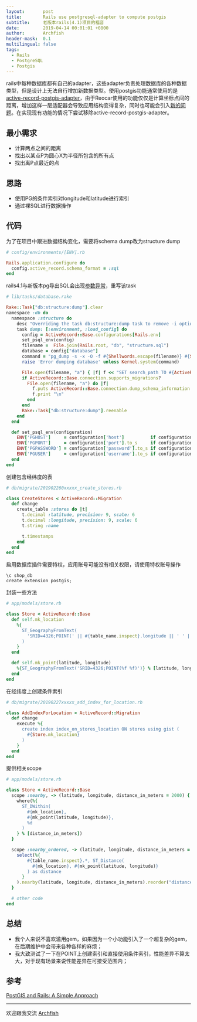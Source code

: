 ```yaml
---
layout:       post
title:        Rails use postgresql-adapter to compute postgis
subtitle:     老版本rails(4.1)项目的福音
date:         2019-04-14 00:01:01 +0800
author:       Archfish
header-mask:  0.1
multilingual: false
tags:
  - Rails
  - PostgreSQL
  - Postgis
---
```


rails中每种数据库都有自己的adapter，这些adapter负责处理数据库的各种数据类型，但是设计上无法自行增加新数据类型。使用postgis功能通常使用的是[active-record-postgis-adapter][1]，由于Reocar使用的功能仅仅是计算坐标点间的距离，增加这样一层适配器会导致应用结构变得复杂，同时也可能会引入[新的问题][2]。在实现现有功能的情况下尝试移除active-record-postgis-adapter。

## 最小需求

- 计算两点之间的距离
- 找出以某点P为圆心X为半径所包含的所有点
- 找出离P点最近的点

## 思路

- 使用PG的条件索引对longitude和latitude进行索引
- 通过裸SQL进行数据操作

## 代码

为了在项目中跟进数据结构变化，需要将schema dump改为structure dump

```ruby
# config/environments/[ENV].rb

Rails.application.configure do
  config.active_record.schema_format = :sql
end
```

rails4.1与新版本pg导出SQL会出现[参数异常][4]，重写该task

```ruby
# lib/tasks/database.rake

Rake::Task["db:structure:dump"].clear
namespace :db do
  namespace :structure do
    desc "Overriding the task db:structure:dump task to remove -i option from pg_dump to make postgres 9.5 compatible"
    task dump: [:environment, :load_config] do
      config = ActiveRecord::Base.configurations[Rails.env]
      set_psql_env(config)
      filename =  File.join(Rails.root, "db", "structure.sql")
      database = config["database"]
      command = "pg_dump -s -x -O -f #{Shellwords.escape(filename)} #{Shellwords.escape(database)}"
      raise 'Error dumping database' unless Kernel.system(command)

      File.open(filename, "a") { |f| f << "SET search_path TO #{ActiveRecord::Base.connection.schema_search_path};\n\n" }
      if ActiveRecord::Base.connection.supports_migrations?
        File.open(filename, "a") do |f|
          f.puts ActiveRecord::Base.connection.dump_schema_information
          f.print "\n"
        end
      end
      Rake::Task["db:structure:dump"].reenable
    end
  end

  def set_psql_env(configuration)
    ENV['PGHOST']     = configuration['host']          if configuration['host']
    ENV['PGPORT']     = configuration['port'].to_s     if configuration['port']
    ENV['PGPASSWORD'] = configuration['password'].to_s if configuration['password']
    ENV['PGUSER']     = configuration['username'].to_s if configuration['username']
  end
end
```

创建包含经纬度的表

```ruby
# db/migrate/201902260xxxxx_create_stores.rb

class CreateStores < ActiveRecord::Migration
  def change
    create_table :stores do |t|
      t.decimal :latitude, precision: 9, scale: 6
      t.decimal :longitude, precision: 9, scale: 6
      t.string :name

      t.timestamps
    end
  end
end
```

启用数据库插件需要特权，应用账号可能没有相关权限，请使用特权账号操作

```psql
\c shop_db
create extension postgis;
```

封装一些方法

```ruby
# app/models/store.rb

class Store < ActiveRecord::Base
  def self.mk_location
    %{
      ST_GeographyFromText(
        'SRID=4326;POINT(' || #{table_name.inspect}.longitude || ' ' || #{table_name.inspect}.latitude || ')'
      )
    }
  end

  def self.mk_point(latitude, longitude)
    %{ST_GeographyFromText('SRID=4326;POINT(%f %f)')} % [latitude, longitude]
  end
end
```

在经纬度上创建条件索引

```ruby
# db/migrate/20190227xxxxx_add_index_for_location.rb

class AddIndexForLocation < ActiveRecord::Migration
  def change
    execute %{
      create index index_on_stores_location ON stores using gist (
        #{Store.mk_location}
      )
    }
  end
end
```

提供相关scope

```ruby
# app/models/store.rb

class Store < ActiveRecord::Base
  scope :nearby, -> (latitude, longitude, distance_in_meters = 2000) {
    where(%{
      ST_DWithin(
        #{mk_location},
        #{mk_point(latitude, longitude)},
        %d
      )
    } % [distance_in_meters])
  }

  scope :nearby_ordered, -> (latitude, longitude, distance_in_meters = 2000) {
    select(%{
        #{table_name.inspect}.*, ST_Distance(
          #{mk_location}, #{mk_point(latitude, longitude)}
        ) as distance
      }
    ).nearby(latitude, longitude, distance_in_meters).reorder("distance asc")
  }

  # other code
end
```

## 总结

- 我个人来说不喜欢滥用gem，如果因为一个小功能引入了一个超复杂的gem，在后期维护中会带来各种各样的麻烦；
- 我大致测试了一下在POINT上创建索引和直接使用条件索引，性能差异不算太大，对于现有场景来说性能差异在可接受范围内；

## 参考

[PostGIS and Rails: A Simple Approach][3]

[1]: https://github.com/rgeo/activerecord-postgis-adapter "ActiveRecord connection adapter for PostGIS, based on postgresql and rgeo"
[2]: https://github.com/rgeo/activerecord-postgis-adapter/issues/296 "version 2.2.2 prepared_statements setting not take effect"
[3]: http://ngauthier.com/2013/08/postgis-and-rails-a-simple-approach.html "PostGIS and Rails: A Simple Approach"
[4]: https://stackoverflow.com/questions/35999906/pg-dump-invalid-option-i-when-migrating "“pg_dump: invalid option — i” when migrating"

- - -

欢迎跟我交流 [Archfish][0]

[0]: https://github.com/archfish/archfish "archfish blog"
